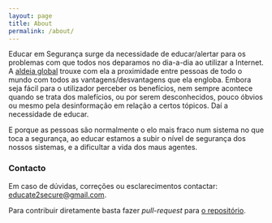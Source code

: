 ```yaml
---
layout: page
title: About
permalink: /about/
---
```


Educar em Segurança surge da necessidade de educar/alertar para os problemas com que todos nos deparamos no dia-a-dia ao utilizar a Internet.
A [aldeia global][link0] trouxe com ela a proximidade entre pessoas de todo o mundo com todos as vantagens/desvantagens que ela engloba. Embora seja fácil para o utilizador perceber os benefícios, nem sempre acontece quando se trata dos malefícios, ou por serem desconhecidos, pouco óbvios ou mesmo pela desinformação em relação a certos tópicos. Daí a necessidade de educar.

E porque as pessoas são normalmente o elo mais fraco num sistema no que toca a segurança, ao educar estamos a subir o nível de segurança dos nossos sistemas, e a dificultar a vida dos maus agentes.

### Contacto

Em caso de dúvidas, correções ou esclarecimentos contactar: [educate2secure@gmail.com][mail].

Para contribuir diretamente basta fazer *pull-request* para [o repositório][repo].

[link0]: https://pt.wikipedia.org/wiki/Aldeia_Global
[mail]: mailto:educate2secure@gmail.com
[repo]: https://github.com/educarseguranca/educarseguranca.github.io